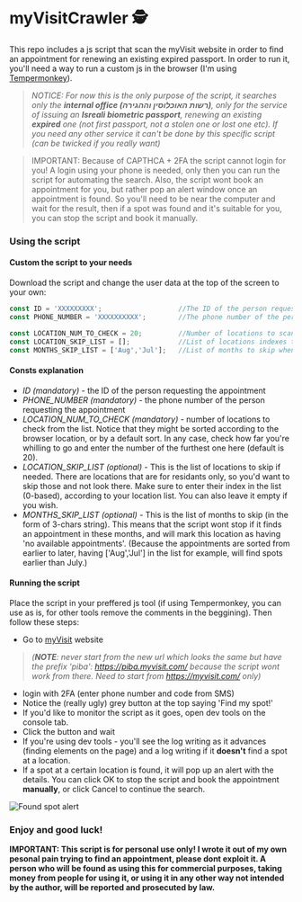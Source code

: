 # myVisitCrawler 🕵️
This repo includes a js script that scan the myVisit website in order to find an appointment for renewing an existing expired passport.
In order to run it, you'll need a way to run a custom js in the browser (I'm using [Tempermonkey](https://chrome.google.com/webstore/detail/tampermonkey/dhdgffkkebhmkfjojejmpbldmpobfkfo)).

>_NOTICE:
For now this is the only purpose of the script, it searches only the **internal office (רשות האוכלוסין וההגירה)**, only for the service of issuing an **Isreali biometric passport**, renewing an existing **expired** one (not first passport, not a stolen one or lost one etc). If you need any other service it can't be done by this specific script (can be twicked if you really want)_



>IMPORTANT: Because of CAPTHCA + 2FA the script cannot login for you! A login using your phone is needed, only then you can run the script for automating the search. Also, the script wont book an appointment for you, but rather pop an alert window once an appointment is found. So you'll need to be near the computer and wait for the result, then if a spot was found and it's suitable for you, you can stop the script and book it manually.

### Using the script
#### Custom the script to your needs
Download the script and change the user data at the top of the screen to your own:

```js
const ID = 'XXXXXXXXX';                   //The ID of the person requesting the appointment
const PHONE_NUMBER = 'XXXXXXXXXX';        //The phone number of the person requesting the appointment

const LOCATION_NUM_TO_CHECK = 20;         //Number of locations to scan
const LOCATION_SKIP_LIST = [];            //List of locations indexes to skip (0-based) - for example [13,20]
const MONTHS_SKIP_LIST = ['Aug','Jul'];   //List of months to skip when looking for an appointment
```

#### Consts explanation
- _ID (mandatory)_ - the ID of the person requesting the appointment
- _PHONE_NUMBER (mandatory)_ - the phone number of the person requesting the appointment
- _LOCATION_NUM_TO_CHECK (mandatory)_ - number of locations to check from the list. Notice that they might be sorted according to the browser location, or by a default sort. In any case, check how far you're whilling to go and enter the number of the furthest one here (default is 20).
- _LOCATION_SKIP_LIST (optional)_ - This is the list of locations to skip if needed. There are locations that are for residants only, so you'd want to skip those and not look there. Make sure to enter their index in the list (0-based), according to your location list. You can also leave it empty if you wish.
- _MONTHS_SKIP_LIST (optional)_ - This is the list of months to skip (in the form of 3-chars string). This means that the script wont stop if it finds an appointment in these months, and will mark this location as having 'no available appointments'. (Because the appointments are sorted from earlier to later, having ['Aug','Jul'] in the list for example, will find spots earlier than July.)

#### Running the script
Place the script in your preffered js tool (if using Tempermonkey, you can use as is, for other tools remove the comments in the beggining). Then follow these steps:
- Go to [myVisit](https://myvisit.com/#!/home/il) website 
>_(**NOTE**: never start from the new url which looks the same but have the prefix 'piba': https://piba.myvisit.com/ because the script wont work from there. Need to start from https://myvisit.com/ only)_
- login with 2FA (enter phone number and code from SMS)
- Notice the (really ugly) grey button at the top saying 'Find my spot!'
- If you'd like to monitor the script as it goes, open dev tools on the console tab. 
- Click the button and wait
- If you're using dev tools - you'll see the log writing as it advances (finding elements on the page) and a log writing if it **doesn't** find a spot at a location.
- If a spot at a certain location is found, it will pop up an alert with the details. You can click OK to stop the script and book the appointment **manually**, or click Cancel to continue the search.

<img alt="Found spot alert" src="https://user-images.githubusercontent.com/7942533/222116023-bf43ae49-534e-4bba-bca1-80cf13d8d088.png" />

### Enjoy and good luck!



**IMPORTANT: This script is for personal use only! I wrote it out of my own pesonal pain trying to find an appointment, please dont exploit it. A person who will be found as using this for commercial purposes, taking money from people for using it, or using it in any other way not intended by the author, will be reported and prosecuted by law.**

